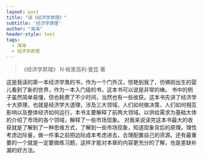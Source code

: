 ```yaml
---
layout: post
title: "读《经济学原理》"
subtitle: '经济学原理'
author: "海海"
header-style: text
tags:
  - 海海
  - 经济学原理
---
```


> 《经济学原理》 N·格里高利·曼昆 著


这是我读的第一本经济学类的书，作为一个门外汉，惊艳到我了，仿佛刚出生的婴儿看到了新的世界，作为一本入门级的书，这本书可以说是非常的棒。
书中的例子虽然简单易懂，但也耗费了不少时间，当然也有一些收获。这本书先讲了经济学十大原理，也就是经济学大道理，涉及三大领域，人们如何做决策、人们如何相互影响以及整体经济如何运行，本书主要解释了前两大领域。以供给需求为基础大体的介绍了市场的各个领域，解释了一些市场现象。
对我来说读完这本书最大的收获就是了解到了一种思维方式，了解到一些市场现象，知道现象背后的原理。理性考虑边际量，做一件事之前把边际成本考虑进去，合理配置自己的资源。还有最重要的一个就是一定要做练习题，这样才能对本章的内容更充分的了解，也是差缺补漏的好方法。
